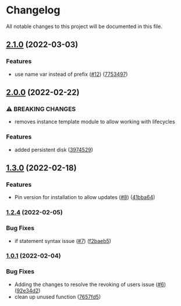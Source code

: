 # Changelog

All notable changes to this project will be documented in this file.

## [2.1.0](https://github.com/DeimosCloud/terraform-google-openvpn/compare/v2.0.0...v2.1.0) (2022-03-03)


### Features

* use name var instead of prefix ([#12](https://github.com/DeimosCloud/terraform-google-openvpn/issues/12)) ([7753497](https://github.com/DeimosCloud/terraform-google-openvpn/commit/7753497bf22a3b71535e9cac6f38eb6dfa7c23a6))

## [2.0.0](https://github.com/DeimosCloud/terraform-google-openvpn/compare/v1.3.0...v2.0.0) (2022-02-22)


### ⚠ BREAKING CHANGES

* removes instance template module to allow working with lifecycles

### Features

* added persistent disk ([3974529](https://github.com/DeimosCloud/terraform-google-openvpn/commit/3974529c3baed6959fb7ff7b1b0ff79a1effd737))

## [1.3.0](https://github.com/DeimosCloud/terraform-google-openvpn/compare/v1.2.4...v1.3.0) (2022-02-18)


### Features

* Pin version for installation to allow updates ([#8](https://github.com/DeimosCloud/terraform-google-openvpn/issues/8)) ([41bba64](https://github.com/DeimosCloud/terraform-google-openvpn/commit/41bba64edc77a1af80e6ed412ea521d268aec713))

### [1.2.4](https://github.com/DeimosCloud/terraform-google-openvpn/compare/v1.2.3...v1.2.4) (2022-02-05)


### Bug Fixes

* if statement syntax issue ([#7](https://github.com/DeimosCloud/terraform-google-openvpn/issues/7)) ([f2baeb5](https://github.com/DeimosCloud/terraform-google-openvpn/commit/f2baeb5413f1a964ae69a55f7215106f0abe8c6a))

### [1.0.1](https://github.com/DeimosCloud/terraform-google-openvpn/compare/v1.0.0...v1.0.1) (2022-02-04)


### Bug Fixes

* Adding the changes to resolve the revoking of users issue ([#6](https://github.com/DeimosCloud/terraform-google-openvpn/issues/6)) ([92e34d2](https://github.com/DeimosCloud/terraform-google-openvpn/commit/92e34d2c5d3e0094508227abe2ddf8e5e01e7e65))
* clean up unused function ([7657fd5](https://github.com/DeimosCloud/terraform-google-openvpn/commit/7657fd51639b2d83ce4a43f253fd9a0e94f44caf))
